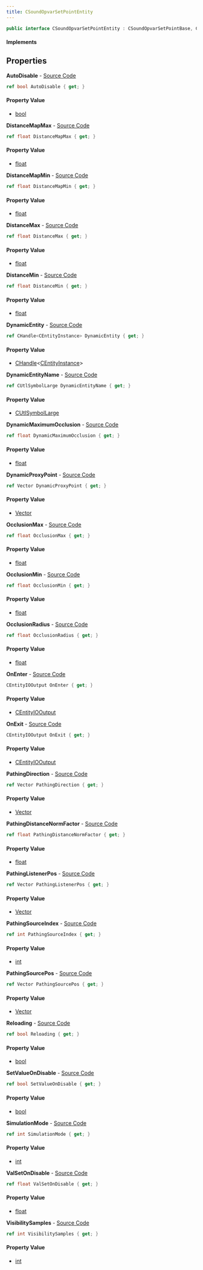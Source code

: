 ```yaml
---
title: CSoundOpvarSetPointEntity
---
```


```csharp
public interface CSoundOpvarSetPointEntity : CSoundOpvarSetPointBase, CBaseEntity, CEntityInstance, ISchemaClass<CEntityInstance>, ISchemaClass<CBaseEntity>, ISchemaClass<CSoundOpvarSetPointBase>, ISchemaClass<CSoundOpvarSetPointEntity>, ISchemaField, ISchemaClass, INativeHandle
```

#### Implements

## Properties

**AutoDisable** - [Source Code](https://github.com/swiftly-solution/swiftlys2/blob/master/managed/src/SwiftlyS2.Generated/Schemas/Interfaces/CSoundOpvarSetPointEntity.cs#L20)

```csharp
ref bool AutoDisable { get; }
```

#### Property Value

- [bool](https://learn.microsoft.com/dotnet/api/system.boolean)

**DistanceMapMax** - [Source Code](https://github.com/swiftly-solution/swiftlys2/blob/master/managed/src/SwiftlyS2.Generated/Schemas/Interfaces/CSoundOpvarSetPointEntity.cs#L28)

```csharp
ref float DistanceMapMax { get; }
```

#### Property Value

- [float](https://learn.microsoft.com/dotnet/api/system.single)

**DistanceMapMin** - [Source Code](https://github.com/swiftly-solution/swiftlys2/blob/master/managed/src/SwiftlyS2.Generated/Schemas/Interfaces/CSoundOpvarSetPointEntity.cs#L26)

```csharp
ref float DistanceMapMin { get; }
```

#### Property Value

- [float](https://learn.microsoft.com/dotnet/api/system.single)

**DistanceMax** - [Source Code](https://github.com/swiftly-solution/swiftlys2/blob/master/managed/src/SwiftlyS2.Generated/Schemas/Interfaces/CSoundOpvarSetPointEntity.cs#L24)

```csharp
ref float DistanceMax { get; }
```

#### Property Value

- [float](https://learn.microsoft.com/dotnet/api/system.single)

**DistanceMin** - [Source Code](https://github.com/swiftly-solution/swiftlys2/blob/master/managed/src/SwiftlyS2.Generated/Schemas/Interfaces/CSoundOpvarSetPointEntity.cs#L22)

```csharp
ref float DistanceMin { get; }
```

#### Property Value

- [float](https://learn.microsoft.com/dotnet/api/system.single)

**DynamicEntity** - [Source Code](https://github.com/swiftly-solution/swiftlys2/blob/master/managed/src/SwiftlyS2.Generated/Schemas/Interfaces/CSoundOpvarSetPointEntity.cs#L50)

```csharp
ref CHandle<CEntityInstance> DynamicEntity { get; }
```

#### Property Value

- [CHandle](/docs/api/shared/natives/chandle-1)<[CEntityInstance](/docs/api/shared/schemadefinitions/centityinstance)>

**DynamicEntityName** - [Source Code](https://github.com/swiftly-solution/swiftlys2/blob/master/managed/src/SwiftlyS2.Generated/Schemas/Interfaces/CSoundOpvarSetPointEntity.cs#L52)

```csharp
ref CUtlSymbolLarge DynamicEntityName { get; }
```

#### Property Value

- [CUtlSymbolLarge](/docs/api/shared/natives/cutlsymbollarge)

**DynamicMaximumOcclusion** - [Source Code](https://github.com/swiftly-solution/swiftlys2/blob/master/managed/src/SwiftlyS2.Generated/Schemas/Interfaces/CSoundOpvarSetPointEntity.cs#L48)

```csharp
ref float DynamicMaximumOcclusion { get; }
```

#### Property Value

- [float](https://learn.microsoft.com/dotnet/api/system.single)

**DynamicProxyPoint** - [Source Code](https://github.com/swiftly-solution/swiftlys2/blob/master/managed/src/SwiftlyS2.Generated/Schemas/Interfaces/CSoundOpvarSetPointEntity.cs#L46)

```csharp
ref Vector DynamicProxyPoint { get; }
```

#### Property Value

- [Vector](/docs/api/shared/natives/vector)

**OcclusionMax** - [Source Code](https://github.com/swiftly-solution/swiftlys2/blob/master/managed/src/SwiftlyS2.Generated/Schemas/Interfaces/CSoundOpvarSetPointEntity.cs#L34)

```csharp
ref float OcclusionMax { get; }
```

#### Property Value

- [float](https://learn.microsoft.com/dotnet/api/system.single)

**OcclusionMin** - [Source Code](https://github.com/swiftly-solution/swiftlys2/blob/master/managed/src/SwiftlyS2.Generated/Schemas/Interfaces/CSoundOpvarSetPointEntity.cs#L32)

```csharp
ref float OcclusionMin { get; }
```

#### Property Value

- [float](https://learn.microsoft.com/dotnet/api/system.single)

**OcclusionRadius** - [Source Code](https://github.com/swiftly-solution/swiftlys2/blob/master/managed/src/SwiftlyS2.Generated/Schemas/Interfaces/CSoundOpvarSetPointEntity.cs#L30)

```csharp
ref float OcclusionRadius { get; }
```

#### Property Value

- [float](https://learn.microsoft.com/dotnet/api/system.single)

**OnEnter** - [Source Code](https://github.com/swiftly-solution/swiftlys2/blob/master/managed/src/SwiftlyS2.Generated/Schemas/Interfaces/CSoundOpvarSetPointEntity.cs#L16)

```csharp
CEntityIOOutput OnEnter { get; }
```

#### Property Value

- [CEntityIOOutput](/docs/api/shared/schemadefinitions/centityiooutput)

**OnExit** - [Source Code](https://github.com/swiftly-solution/swiftlys2/blob/master/managed/src/SwiftlyS2.Generated/Schemas/Interfaces/CSoundOpvarSetPointEntity.cs#L18)

```csharp
CEntityIOOutput OnExit { get; }
```

#### Property Value

- [CEntityIOOutput](/docs/api/shared/schemadefinitions/centityiooutput)

**PathingDirection** - [Source Code](https://github.com/swiftly-solution/swiftlys2/blob/master/managed/src/SwiftlyS2.Generated/Schemas/Interfaces/CSoundOpvarSetPointEntity.cs#L60)

```csharp
ref Vector PathingDirection { get; }
```

#### Property Value

- [Vector](/docs/api/shared/natives/vector)

**PathingDistanceNormFactor** - [Source Code](https://github.com/swiftly-solution/swiftlys2/blob/master/managed/src/SwiftlyS2.Generated/Schemas/Interfaces/CSoundOpvarSetPointEntity.cs#L54)

```csharp
ref float PathingDistanceNormFactor { get; }
```

#### Property Value

- [float](https://learn.microsoft.com/dotnet/api/system.single)

**PathingListenerPos** - [Source Code](https://github.com/swiftly-solution/swiftlys2/blob/master/managed/src/SwiftlyS2.Generated/Schemas/Interfaces/CSoundOpvarSetPointEntity.cs#L58)

```csharp
ref Vector PathingListenerPos { get; }
```

#### Property Value

- [Vector](/docs/api/shared/natives/vector)

**PathingSourceIndex** - [Source Code](https://github.com/swiftly-solution/swiftlys2/blob/master/managed/src/SwiftlyS2.Generated/Schemas/Interfaces/CSoundOpvarSetPointEntity.cs#L62)

```csharp
ref int PathingSourceIndex { get; }
```

#### Property Value

- [int](https://learn.microsoft.com/dotnet/api/system.int32)

**PathingSourcePos** - [Source Code](https://github.com/swiftly-solution/swiftlys2/blob/master/managed/src/SwiftlyS2.Generated/Schemas/Interfaces/CSoundOpvarSetPointEntity.cs#L56)

```csharp
ref Vector PathingSourcePos { get; }
```

#### Property Value

- [Vector](/docs/api/shared/natives/vector)

**Reloading** - [Source Code](https://github.com/swiftly-solution/swiftlys2/blob/master/managed/src/SwiftlyS2.Generated/Schemas/Interfaces/CSoundOpvarSetPointEntity.cs#L40)

```csharp
ref bool Reloading { get; }
```

#### Property Value

- [bool](https://learn.microsoft.com/dotnet/api/system.boolean)

**SetValueOnDisable** - [Source Code](https://github.com/swiftly-solution/swiftlys2/blob/master/managed/src/SwiftlyS2.Generated/Schemas/Interfaces/CSoundOpvarSetPointEntity.cs#L38)

```csharp
ref bool SetValueOnDisable { get; }
```

#### Property Value

- [bool](https://learn.microsoft.com/dotnet/api/system.boolean)

**SimulationMode** - [Source Code](https://github.com/swiftly-solution/swiftlys2/blob/master/managed/src/SwiftlyS2.Generated/Schemas/Interfaces/CSoundOpvarSetPointEntity.cs#L42)

```csharp
ref int SimulationMode { get; }
```

#### Property Value

- [int](https://learn.microsoft.com/dotnet/api/system.int32)

**ValSetOnDisable** - [Source Code](https://github.com/swiftly-solution/swiftlys2/blob/master/managed/src/SwiftlyS2.Generated/Schemas/Interfaces/CSoundOpvarSetPointEntity.cs#L36)

```csharp
ref float ValSetOnDisable { get; }
```

#### Property Value

- [float](https://learn.microsoft.com/dotnet/api/system.single)

**VisibilitySamples** - [Source Code](https://github.com/swiftly-solution/swiftlys2/blob/master/managed/src/SwiftlyS2.Generated/Schemas/Interfaces/CSoundOpvarSetPointEntity.cs#L44)

```csharp
ref int VisibilitySamples { get; }
```

#### Property Value

- [int](https://learn.microsoft.com/dotnet/api/system.int32)

